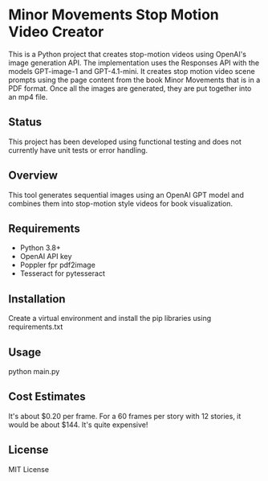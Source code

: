 # Minor Movements Stop Motion Video Creator

This is a Python project that creates stop-motion videos using OpenAI's image generation API. The implementation uses the Responses API with the models GPT-image-1 and GPT-4.1-mini. It creates stop motion video scene prompts using the page content from the book Minor Movements that is in a PDF format. Once all the images are generated, they are put together into an mp4 file.

## Status

This project has been developed using functional testing and does not currently have unit tests or error handling.

## Overview

This tool generates sequential images using an OpenAI GPT model and combines them into stop-motion style videos for book visualization.

## Requirements

- Python 3.8+
- OpenAI API key
- Poppler fpr pdf2image
- Tesseract for pytesseract

## Installation

Create a virtual environment and install the pip libraries using requirements.txt

## Usage

python main.py

## Cost Estimates

It's about $0.20 per frame. For a 60 frames per story with 12 stories, it would be about $144. It's quite expensive!

## License

MIT License